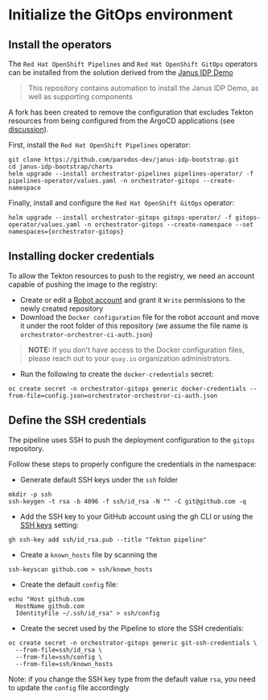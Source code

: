 # Initialize the GitOps environment
## Install the operators
The `Red Hat OpenShift Pipelines` and `Red Hat OpenShift GitOps` operators can be installed from the solution 
derived from the [Janus IDP Demo](https://github.com/redhat-gpte-devopsautomation/janus-idp-bootstrap)
>This repository contains automation to install the Janus IDP Demo, as well as supporting components

A fork has been created to remove the configuration that excludes Tekton resources from being configured from the 
ArgoCD applications (see [discussion](https://github.com/argoproj/argo-cd/discussions/8674#discussioncomment-2318554)).

First, install the `Red Hat OpenShift Pipelines` operator:
```console
git clone https://github.com/parodos-dev/janus-idp-bootstrap.git
cd janus-idp-bootstrap/charts
helm upgrade --install orchestrator-pipelines pipelines-operator/ -f pipelines-operator/values.yaml -n orchestrator-gitops --create-namespace
```

Finally, install and configure the `Red Hat OpenShift GitOps` operator:
```console
helm upgrade --install orchestrator-gitops gitops-operator/ -f gitops-operator/values.yaml -n orchestrator-gitops --create-namespace --set namespaces={orchestrator-gitops}
```

## Installing docker credentials
To allow the Tekton resources to push to the registry, we need an account capable of pushing the image to the registry:

* Create or edit a [Robot account](https://quay.io/organization/orchestrator?tab=robots) and grant it `Write` permissions to the newly created repository
* Download the `Docker configuration` file for the robot account and move it under the root folder of this repository (we assume the file name is `orchestrator-orchestror-ci-auth.json`)
> **NOTE:** If you don't have access to the Docker configuration files, please reach out to your `quay.io` organization administrators.
* Run the following to create the `docker-credentials` secret:
```console
oc create secret -n orchestrator-gitops generic docker-credentials --from-file=config.json=orchestrator-orchestror-ci-auth.json
```

## Define the SSH credentials
The pipeline uses SSH to push the deployment configuration to the `gitops` repository.

Follow these steps to properly configure the credentials in the namespace:

* Generate default SSH keys under the `ssh` folder
```console
mkdir -p ssh
ssh-keygen -t rsa -b 4096 -f ssh/id_rsa -N "" -C git@github.com -q
```
* Add the SSH key to your GitHub account using the gh CLI or using the [SSH keys](https://github.com/settings/keys) setting:
```console
gh ssh-key add ssh/id_rsa.pub --title "Tekton pipeline"
```
* Create a `known_hosts` file by scanning the
```console
ssh-keyscan github.com > ssh/known_hosts
```
* Create the default `config` file:
```console
echo "Host github.com
  HostName github.com
  IdentityFile ~/.ssh/id_rsa" > ssh/config
```
* Create the secret used by the Pipeline to store the SSH credentials:
```console
oc create secret -n orchestrator-gitops generic git-ssh-credentials \
  --from-file=ssh/id_rsa \
  --from-file=ssh/config \
  --from-file=ssh/known_hosts
```
Note: if you change the SSH key type from the default value `rsa`, you need to update the `config` file accordingly
